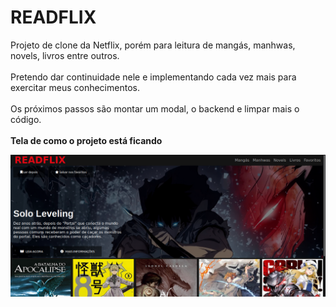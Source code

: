 # READFLIX
Projeto de clone da Netflix, porém para leitura de mangás, manhwas, novels, livros entre outros.</br>
</br>
Pretendo dar continuidade nele e implementando cada vez mais para exercitar meus conhecimentos.</br>
</br>
Os próximos passos são montar um modal, o backend e limpar mais o código.</br>
</br>
**Tela de como o projeto está ficando**</br>

<img src="img/prototype.png">
